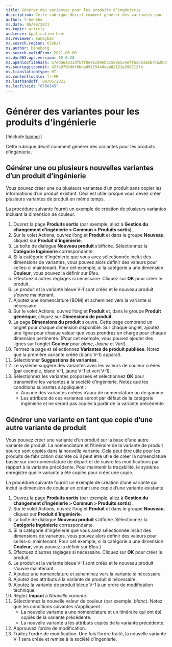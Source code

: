 ```yaml
---
title: Générer des variantes pour les produits d’ingénierie
description: Cette rubrique décrit comment générer des variantes pour les produits d’ingénierie
author: t-benebo
ms.date: 06/08/2021
ms.topic: article
audience: Application User
ms.reviewer: kamaybac
ms.search.region: Global
ms.author: benebotg
ms.search.validFrom: 2021-06-08
ms.dyn365.ops.version: 10.0.20
ms.openlocfilehash: 57eda6a833df6ff8e91c006bbc5096554eff6c503a8b7ba2bd0b13e2f8e98f56
ms.sourcegitcommit: 42fe9790ddf0bdad911544deaa82123a396712fb
ms.translationtype: HT
ms.contentlocale: fr-FR
ms.lasthandoff: 08/05/2021
ms.locfileid: "6766145"
---
```

# <a name="generate-variants-for-engineering-products"></a>Générer des variantes pour les produits d’ingénierie

[!include [banner](../includes/banner.md)]

Cette rubrique décrit comment générer des variantes pour les produits d’ingénierie.

## <a name="generate-one-or-more-new-variants-of-an-engineering-product"></a>Générer une ou plusieurs nouvelles variantes d’un produit d’ingénierie

Vous pouvez créer une ou plusieurs variantes d’un produit sans copier les informations d’un produit existant. Ceci est utile lorsque vous devez créer plusieurs variantes de produit en même temps.

La procédure suivante fournit un exemple de création de plusieurs variantes incluant la dimension de couleur.

1. Ouvrez la page **Produits sortis** (par exemple, allez à **Gestion du changement d’ingénierie \> Commun \> Produits sortis**).
1. Sur le volet Actions, ouvrez l’onglet **Produit** et dans le groupe **Nouveau**, cliquez sur **Produit d’ingénierie**.
1. La boîte de dialogue **Nouveau produit** s’affiche. Sélectionnez la **Catégorie Ingénierie** correspondante.
1. Si la catégorie d’ingénierie que vous avez sélectionnée inclut des dimensions de variantes, vous pouvez alors définir des valeurs pour celles-ci maintenant. Pour cet exemple, si la catégorie a une dimension **Couleur**, vous pouvez la définir sur *Bleu*.
1. Effectuez d’autres réglages si nécessaire. Cliquez sur **OK** pour créer le produit.
1. Le produit et la variante bleue V-1 sont créés et le nouveau produit s’ouvre maintenant.
1. Ajoutez une nomenclature (BOM) et acheminez vers la variante si nécessaire.
1. Sur le volet Actions, ouvrez l’onglet **Produit** et, dans le groupe **Produit générique**, cliquez sur **Dimensions de produit**.
1. La page **Dimensions du produit** s’ouvre. Cette page comprend un onglet pour chaque dimension disponible. Sur chaque onglet, ajoutez une ligne pour chaque valeur que vous prendrez en charge pour chaque dimension pertinente. (Pour cet exemple, vous pouvez ajouter des lignes sur l’onglet **Couleur** pour *blanc*, *Jaune* et *Vert*).
1. Fermez la page et sélectionnez **Variantes de produit publiées**. Notez que la première variante créée (blanc V-1) apparaît.
1. Sélectionner **Suggestions de variantes**.
1. Le système suggère des variantes avec les valeurs de couleur créées (par exemple, blanc V-1, jaune V-1 et vert V-1).
1. Sélectionnez les variantes proposées et sélectionnez **OK** pour transmettre les variantes à la société d’ingénierie. Notez que les conditions suivantes s’appliquent : 
    - Aucune des variantes créées n’aura de nomenclature ou de gamme.
    - Les attributs de ces variantes seront par défaut de la catégorie ingénierie et ne seront pas copiés à partir de la variante précédente.

## <a name="generate-a-variant-as-a-copy-of-another-product-variant"></a>Générer une variante en tant que copie d’une autre variante de produit

Vous pouvez créer une variante d’un produit sur la base d’une autre variante de produit. La nomenclature et l’itinéraire de la variante de produit source sont copiés dans la nouvelle variante. Cela peut être utile pour les produits de fabrication discrète où il peut être utile de créer la nomenclature basée sur une nomenclature de départ et de suivre les modifications par rapport à la variante précédente. Pour maintenir la traçabilité, le système enregistre quelle variante a été copiée pour créer une copie.

La procédure suivante fournit un exemple de création d’une variante qui inclut la dimension de couleur en créant une copie d’une variante existante

1. Ouvrez la page **Produits sortis** (par exemple, allez à **Gestion du changement d’ingénierie \> Commun \> Produits sortis**).
1. Sur le volet Actions, ouvrez l’onglet **Produit** et dans le groupe **Nouveau**, cliquez sur **Produit d’ingénierie**.
1. La boîte de dialogue **Nouveau produit** s’affiche. Sélectionnez la **Catégorie Ingénierie** correspondante.
1. Si la catégorie d’ingénierie que vous avez sélectionnée inclut des dimensions de variantes, vous pouvez alors définir des valeurs pour celles-ci maintenant. Pour cet exemple, si la catégorie a une dimension **Couleur**, vous pouvez la définir sur *Bleu*.)
1. Effectuez d’autres réglages si nécessaire. Cliquez sur **OK** pour créer le produit.
1. Le produit et la variante bleue V-1 sont créés et le nouveau produit s’ouvre maintenant.
1. Ajoutez une nomenclature et acheminez vers la variante si nécessaire.
1. Ajoutez des attributs à la variante de produit si nécessaire.
1. Ajoutez la variante de produit bleue V-1 à un ordre de modification technique.
1. Réglez **Impact** à *Nouvelle variante*.
1. Sélectionnez la nouvelle valeur de couleur (par exemple, *blanc*). Notez que les conditions suivantes s’appliquent : 
    - La nouvelle variante a une nomenclature et un itinéraire qui ont été copiés de la variante précédente.
    - La nouvelle variante a les attributs copiés de la variante précédente.
1. Approuvez l’ordre de modification.
1. Traitez l’ordre de modification. Une fois l’ordre traité, la nouvelle variante V-1 sera créée et remise à la société d’ingénierie.
